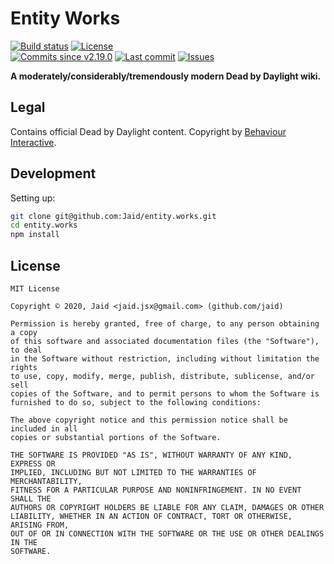 # Entity Works


<a href="https://actions-badge.atrox.dev/Jaid/entity.works/goto"><img src="https://img.shields.io/endpoint.svg?style=flat-square&url=https%3A%2F%2Factions-badge.atrox.dev%2FJaid%2Fentity.works%2Fbadge" alt="Build status"/></a> <a href="https://raw.githubusercontent.com/Jaid/entity.works/master/license.txt"><img src="https://img.shields.io/github/license/Jaid/entity.works?style=flat-square" alt="License"/></a>  
<a href="https://github.com/Jaid/entity.works/commits"><img src="https://img.shields.io/github/commits-since/Jaid/entity.works/v2.19.0?style=flat-square&logo=github" alt="Commits since v2.19.0"/></a> <a href="https://github.com/Jaid/entity.works/commits"><img src="https://img.shields.io/github/last-commit/Jaid/entity.works?style=flat-square&logo=github" alt="Last commit"/></a> <a href="https://github.com/Jaid/entity.works/issues"><img src="https://img.shields.io/github/issues/Jaid/entity.works?style=flat-square&logo=github" alt="Issues"/></a>  

**A moderately/considerably/tremendously modern Dead by Daylight wiki.**


















## Legal

Contains official Dead by Daylight content. Copyright by [Behaviour Interactive](https://bhvr.com/).

## Development



Setting up:
```bash
git clone git@github.com:Jaid/entity.works.git
cd entity.works
npm install
```


## License
```text
MIT License

Copyright © 2020, Jaid <jaid.jsx@gmail.com> (github.com/jaid)

Permission is hereby granted, free of charge, to any person obtaining a copy
of this software and associated documentation files (the "Software"), to deal
in the Software without restriction, including without limitation the rights
to use, copy, modify, merge, publish, distribute, sublicense, and/or sell
copies of the Software, and to permit persons to whom the Software is
furnished to do so, subject to the following conditions:

The above copyright notice and this permission notice shall be included in all
copies or substantial portions of the Software.

THE SOFTWARE IS PROVIDED "AS IS", WITHOUT WARRANTY OF ANY KIND, EXPRESS OR
IMPLIED, INCLUDING BUT NOT LIMITED TO THE WARRANTIES OF MERCHANTABILITY,
FITNESS FOR A PARTICULAR PURPOSE AND NONINFRINGEMENT. IN NO EVENT SHALL THE
AUTHORS OR COPYRIGHT HOLDERS BE LIABLE FOR ANY CLAIM, DAMAGES OR OTHER
LIABILITY, WHETHER IN AN ACTION OF CONTRACT, TORT OR OTHERWISE, ARISING FROM,
OUT OF OR IN CONNECTION WITH THE SOFTWARE OR THE USE OR OTHER DEALINGS IN THE
SOFTWARE.
```
